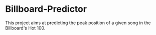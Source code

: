 # Billboard-Predictor
This project aims at predicting the peak position of a given song in the Billboard's Hot 100. 
